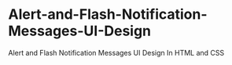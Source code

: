 # Alert-and-Flash-Notification-Messages-UI-Design
Alert and Flash Notification Messages UI Design In HTML and CSS
